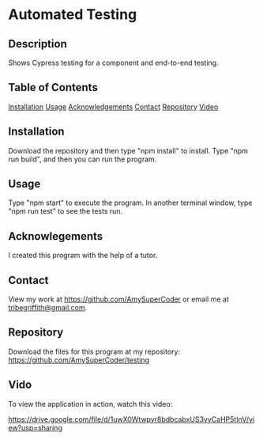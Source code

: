 # Automated Testing

## Description
Shows Cypress testing for a component and end-to-end testing.

## Table of Contents
[Installation](#Installation)
[Usage](#Usage)
[Acknowledgements](#Acknowledgements)
[Contact](#Contact)
[Repository](#Repository)
[Video](#Video)

## Installation
Download the repository and then type "npm install" to install. Type "npm run build", and then you can run the program.

## Usage
Type "npm start" to execute the program. In another terminal window, type "npm run test" to see the tests run.

## Acknowlegements
I created this program with the help of a tutor.

## Contact
View my work at https://github.com/AmySuperCoder or email me at tribegriffith@gmail.com.

## Repository
Download the files for this program at my repository: https://github.com/AmySuperCoder/testing

## Vido
To view the application in action, watch this video: 

https://drive.google.com/file/d/1uwX0Wtwpyr8bdbcabxUS3vyCaHP5tInV/view?usp=sharing
